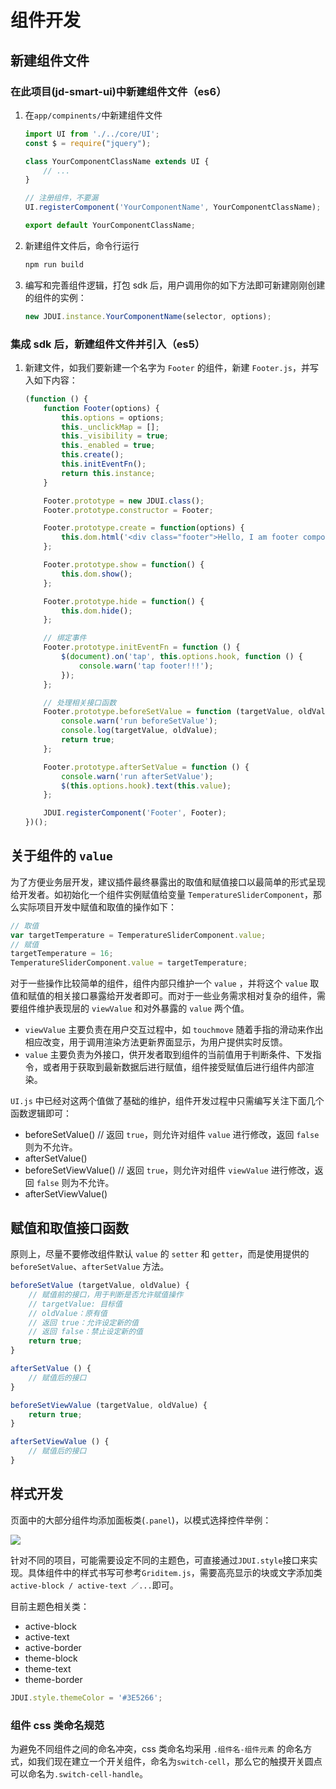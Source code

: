 # 组件开发

## 新建组件文件

### 在此项目(jd-smart-ui)中新建组件文件（es6）

1. 在`app/compinents/`中新建组件文件
    ```JavaScript
    import UI from './../core/UI';
    const $ = require("jquery");
    
    class YourComponentClassName extends UI {
        // ...
    }
    
    // 注册组件，不要漏
    UI.registerComponent('YourComponentName', YourComponentClassName);
    
    export default YourComponentClassName;
    
    ```
2.  新建组件文件后，命令行运行
    ```bash
    npm run build
    ```
3. 编写和完善组件逻辑，打包 sdk 后，用户调用你的如下方法即可新建刚刚创建的组件的实例：
    ```JavaScript
    new JDUI.instance.YourComponentName(selector, options);
    ```
    
### 集成 sdk 后，新建组件文件并引入（es5）

1. 新建文件，如我们要新建一个名字为 `Footer` 的组件，新建 `Footer.js`，并写入如下内容：
    ```JavaScript
    (function () {
        function Footer(options) {
            this.options = options;
            this._unclickMap = [];
            this._visibility = true;
            this._enabled = true;
            this.create();
            this.initEventFn();
            return this.instance;
        }
    
        Footer.prototype = new JDUI.class();
        Footer.prototype.constructor = Footer;
    
        Footer.prototype.create = function(options) {
            this.dom.html('<div class="footer">Hello, I am footer component!</div>');
        };
    
        Footer.prototype.show = function() {
            this.dom.show();
        };
    
        Footer.prototype.hide = function() {
            this.dom.hide();
        };

        // 绑定事件
        Footer.prototype.initEventFn = function () {
            $(document).on('tap', this.options.hook, function () {
                console.warn('tap footer!!!');
            });
        };
    
        // 处理相关接口函数
        Footer.prototype.beforeSetValue = function (targetValue, oldValue) {
            console.warn('run beforeSetValue');
            console.log(targetValue, oldValue);
            return true;
        };
    
        Footer.prototype.afterSetValue = function () {
            console.warn('run afterSetValue');
            $(this.options.hook).text(this.value);
        };
    
        JDUI.registerComponent('Footer', Footer);
    })();
    ```

## 关于组件的 `value`

为了方便业务层开发，建议插件最终暴露出的取值和赋值接口以最简单的形式呈现给开发者。如初始化一个组件实例赋值给变量 `TemperatureSliderComponent`，那么实际项目开发中赋值和取值的操作如下：

```JavaScript
// 取值
var targetTemperature = TemperatureSliderComponent.value;
// 赋值
targetTemperature = 16;
TemperatureSliderComponent.value = targetTemperature;
```

对于一些操作比较简单的组件，组件内部只维护一个 `value` ，并将这个 `value` 取值和赋值的相关接口暴露给开发者即可。而对于一些业务需求相对复杂的组件，需要组件维护表现层的 `viewValue` 和对外暴露的 `value` 两个值。

- `viewValue` 主要负责在用户交互过程中，如 `touchmove` 随着手指的滑动来作出相应改变，用于调用渲染方法更新界面显示，为用户提供实时反馈。
- `value` 主要负责为外接口，供开发者取到组件的当前值用于判断条件、下发指令，或者用于获取到最新数据后进行赋值，组件接受赋值后进行组件内部渲染。

`UI.js` 中已经对这两个值做了基础的维护，组件开发过程中只需编写关注下面几个函数逻辑即可：
- beforeSetValue() // 返回 `true`，则允许对组件 `value` 进行修改，返回 `false` 则为不允许。
- afterSetValue()
- beforeSetViewValue() // 返回 `true`，则允许对组件 `viewValue` 进行修改，返回 `false` 则为不允许。
- afterSetViewValue()

## 赋值和取值接口函数

原则上，尽量不要修改组件默认 `value` 的 `setter` 和 `getter`，而是使用提供的 `beforeSetValue`、`afterSetValue` 方法。

```JavaScript
beforeSetValue (targetValue, oldValue) {
    // 赋值前的接口，用于判断是否允许赋值操作
    // targetValue: 目标值
    // oldValue：原有值
    // 返回 true：允许设定新的值
    // 返回 false：禁止设定新的值
    return true;
}

afterSetValue () {
    // 赋值后的接口 
}

beforeSetViewValue (targetValue, oldValue) {
    return true;
}

afterSetViewValue () {
    // 赋值后的接口 
}
```

## 样式开发

页面中的大部分组件均添加面板类(`.panel`)，以模式选择控件举例：

![](http://okw4n9e5h.bkt.clouddn.com/124512.jpg)

针对不同的项目，可能需要设定不同的主题色，可直接通过`JDUI.style`接口来实现。具体组件中的样式书写可参考`Griditem.js`，需要高亮显示的块或文字添加类`active-block / active-text ／...`即可。

目前主题色相关类：

- active-block
- active-text
- active-border
- theme-block
- theme-text
- theme-border

```JavaScript
JDUI.style.themeColor = '#3E5266';
```

### 组件 css 类命名规范

为避免不同组件之间的命名冲突，css 类命名均采用 `.组件名-组件元素` 的命名方式，如我们现在建立一个开关组件，命名为`switch-cell`，那么它的触摸开关圆点可以命名为`.switch-cell-handle`。